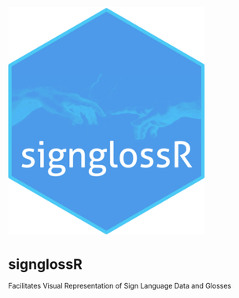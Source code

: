 <img src="https://raw.githubusercontent.com/borstell/borstell.github.io/master/images/sticker_signglossR.png" width="400"> 

# signglossR
Facilitates Visual Representation of Sign Language Data and Glosses

